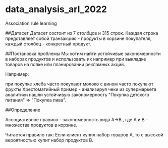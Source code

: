 # data_analysis_arl_2022
Association rule learning

##Датасет
Датасет состоит из 7 столбцов и 315 строк. Каждая строка представляет собой транзакцию - продукты в корзине покупателя, каждый столбец - конкретный продукт.

##Постановка проблемы
Мы хотим найти устойчивые закономерности в наборах продуктов и использовать их например при выкладке товаров на полке или планировании рекламных акций.

Например:

при покупке хлеба часто покупают молоко
с вином часто покупают фрукты
Хрестоматийный пример - анализируя чеки из супермаркета аналитики нашли устойчивую закономерность "Покупка детского питания" => "Покупка пива".

##Определение

Ассоциативное правило - закономерность вида  A→B , где A и B - множества продуктов в корзине.

Читается правило так: Если клиент купил набор товаров A, то с высокой вероятностью купит набор продуктов B.
